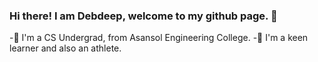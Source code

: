 ### Hi there! I am Debdeep, welcome to my github page. 👋

<!--
**Debdeep1/Debdeep1** is a ✨ _special_ ✨ repository because its `README.md` (this file) appears on your GitHub profile.

Here are some ideas to get you started:

- 🔭 I’m currently working on ...
- 🌱 I’m currently learning ...
- 👯 I’m looking to collaborate on ...
- 🤔 I’m looking for help with ...
- 💬 Ask me about ...
- 📫 How to reach me: ...
- 😄 Pronouns: ...
- ⚡ Fun fact: ...
-->
-🔭 I'm a CS Undergrad, from Asansol Engineering College.
-🌱 I'm a keen learner and also an athlete.
